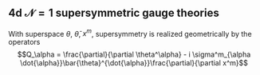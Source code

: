 
## 4d $\mathcal{N}=1$ supersymmetric gauge theories

With superspace $\theta$, $\bar{\theta}$, $x^m$, supersymmetry is realized geometrically by the operators
$$Q_\alpha = \frac{\partial}{\partial \theta^\alpha} - i \sigma^m_{\alpha \dot{\alpha}}\bar{\theta}^{\dot{\alpha}}\frac{\partial}{\partial x^m}$$
